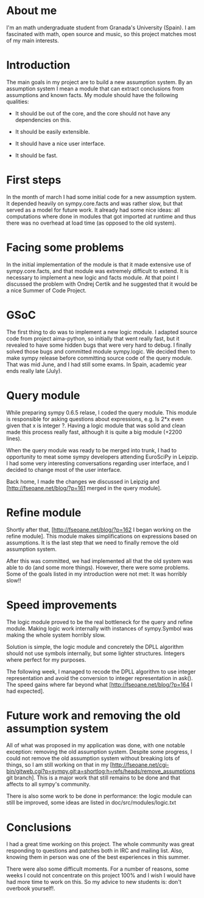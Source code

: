 


# About me

I'm an math undergraduate student from Granada's University (Spain). I am fascinated with math, open source and music, so this project matches most of my main interests.

# Introduction

The main goals in my project are to build a new assumption system. By an assumption system I mean a module that can extract conclusions from assumptions and known facts. My module should have the following qualities:

  - It should be out of the core, and the core should not have any dependencies on this.

  - It should be easily extensible.

  - It should have a nice user interface.

  - It should be fast.


# First steps

In the month of march I had some initial code for a new assumption system. It depended heavily on sympy.core.facts and was rather slow, but that served as a model for future work. It already had some nice ideas: all computations where done in modules that got imported at runtime and thus there was no overhead at load time (as opposed to the old system).


# Facing some problems

In the initial implementation of the module is that it made extensive use of sympy.core.facts, and that module was extremely difficult to extend. It is necessary to implement a new logic and facts module. At that point I discussed the problem with Ondrej Certik and he suggested that it would be a nice Summer of Code Project.

# GSoC

The first thing to do was to implement a new logic module. I adapted source code from project aima-python, so initially that went really fast, but it revealed to have some hidden bugs that were very hard to debug. I finally solved those bugs and committed module sympy.logic. We decided then to make sympy release before committing source code of the query module. That was mid June, and I had still some exams. In Spain, academic year ends really late (July).

# Query module

While preparing sympy 0.6.5 relase, I coded the query module. This module is responsible for asking questions about expressions, e.g. Is 2*x even given that x is integer ?. Having a logic module that was solid and clean made this process really fast, although it is quite a big module (+2200 lines).

When the query module was ready to be merged into trunk, I had to opportunity to meat some sympy developers attending EuroSciPy in Leipzip. I had some very interesting conversations regarding user interface, and I decided to change most of the user interface.

Back home, I made the changes we discussed in Leipzig and [http://fseoane.net/blog/?p=161 merged in the query module]. 

# Refine module

Shortly after that, [http://fseoane.net/blog/?p=162 I began working on the refine module]. This module makes simplifications on expressions based on assumptions. It is the last step that we need to finally remove the old assumption system.

After this was committed, we had implemented all that the old system was able to do (and some more things). However, there were some problems. Some of the goals listed in my introduction were not met: It was horribly slow!!

# Speed improvements

The logic module proved to be the real bottleneck for the query and refine module. Making logic work internally with instances of sympy.Symbol was making the whole system horribly slow.

Solution is simple, the logic module and concretely the DPLL algorithm should not use symbols internally, but some lighter structures. Integers where perfect for my purposes.

The following week, I managed to recode the DPLL algorithm to use integer representation and avoid the conversion to integer representation in ask(). The speed gains where far beyond what [http://fseoane.net/blog/?p=164 I had expected].

# Future work and removing the old assumption system

All of what was proposed in my application was done, with one notable exception: removing the old assumption system. Despite some progress, I could not remove the old assumption system without breaking lots of things, so I am still working on that in my [http://fseoane.net/cgi-bin/gitweb.cgi?p=sympy.git;a=shortlog;h=refs/heads/remove_assumptions git branch]. This is a major work that still remains to be done and that affects to all sympy's community.

There is also some work to be done in performance: the logic module can still be improved, some ideas are listed in doc/src/modules/logic.txt

# Conclusions

I had a great time working on this project. The whole community was great responding to questions and patches both in IRC and mailing list. Also, knowing them in person was one of the best experiences in this summer.

There were also some difficult moments. For a number of reasons, some weeks I could not concentrate on this project 100% and I wish I would have had more time to work on this. So my advice to new students is: don't overbook yourself!.